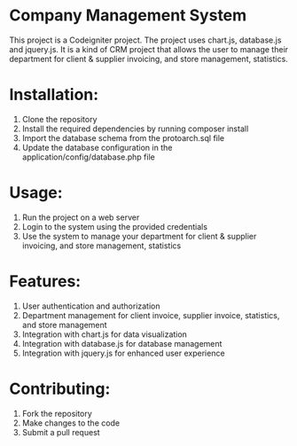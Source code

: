 # Company Management System
This project is a Codeigniter project. 
The project uses chart.js, database.js and jquery.js. 
It is a kind of CRM project that allows the user to manage their department for client & supplier invoicing, and store management, statistics. 

# Installation: 
1. Clone the repository 
2. Install the required dependencies by running  composer install  
3. Import the database schema from the  protoarch.sql  file 
4. Update the database configuration in the  application/config/database.php  file 

# Usage: 
1. Run the project on a web server 
2. Login to the system using the provided credentials 
3. Use the system to manage your department for client & supplier invoicing, and store management, statistics

# Features: 
1. User authentication and authorization 
2. Department management for client invoice, supplier invoice, statistics, and store management 
3. Integration with chart.js for data visualization 
4. Integration with database.js for database management 
5. Integration with jquery.js for enhanced user experience 

# Contributing: 
1. Fork the repository 
2. Make changes to the code 
3. Submit a pull request 
